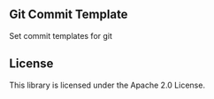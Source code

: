 ## Git Commit Template

Set commit templates for git

## License

This library is licensed under the Apache 2.0 License. 
